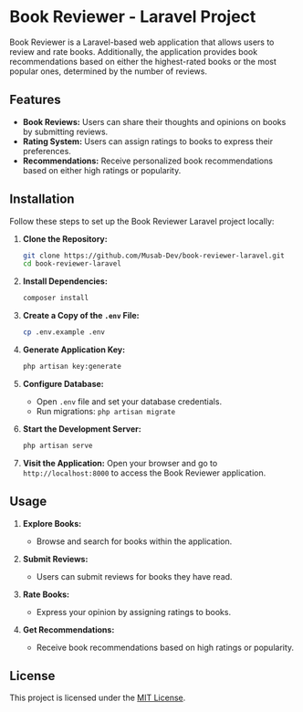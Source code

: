 # Book Reviewer - Laravel Project

Book Reviewer is a Laravel-based web application that allows users to review and rate books. Additionally, the application provides book recommendations based on either the highest-rated books or the most popular ones, determined by the number of reviews.

## Features

- **Book Reviews:** Users can share their thoughts and opinions on books by submitting reviews.
- **Rating System:** Users can assign ratings to books to express their preferences.
- **Recommendations:** Receive personalized book recommendations based on either high ratings or popularity.

## Installation

Follow these steps to set up the Book Reviewer Laravel project locally:

1. **Clone the Repository:**
   ```bash
   git clone https://github.com/Musab-Dev/book-reviewer-laravel.git
   cd book-reviewer-laravel
   ```

2. **Install Dependencies:**
   ```bash
   composer install
   ```

3. **Create a Copy of the `.env` File:**
   ```bash
   cp .env.example .env
   ```

4. **Generate Application Key:**
   ```bash
   php artisan key:generate
   ```

5. **Configure Database:**
   - Open `.env` file and set your database credentials.
   - Run migrations: `php artisan migrate`

6. **Start the Development Server:**
   ```bash
   php artisan serve
   ```

7. **Visit the Application:**
   Open your browser and go to `http://localhost:8000` to access the Book Reviewer application.

## Usage

1. **Explore Books:**
   - Browse and search for books within the application.

2. **Submit Reviews:**
   - Users can submit reviews for books they have read.

4. **Rate Books:**
   - Express your opinion by assigning ratings to books.

5. **Get Recommendations:**
   - Receive book recommendations based on high ratings or popularity.

## License

This project is licensed under the [MIT License](LICENSE).
